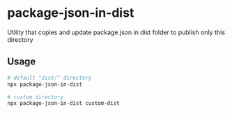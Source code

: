 # package-json-in-dist

Utility that copies and update package.json in dist folder to publish only this directory

## Usage

```sh
# default "dist/" directory
npx package-json-in-dist

# custom directory
npx package-json-in-dist custom-dist
```
